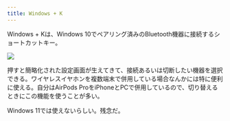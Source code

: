 ```yaml
---
title: Windows + K
---
```

Windows + Kは、Windows 10でペアリング済みのBluetooth機器に接続するショートカットキー。

![](https://lh3.googleusercontent.com/docs/ADP-6oE2_dVfBQGuFR3RtmXOvr38FHaRD8HYg-tDHrTJ4RIcEXKcftTXVuWAbqrAuU2F-kxW3sGGiTCWqVNwseD6C8QYOpDx5mX2lGbeRvffTh7j4407BLSX2PygZGgWnU-VHQJ3eU5ueFkdd0d5p0kmXDmLxBknYinq23pNmgawOJdZx5vb2Pfv_F0EfyZWqurL8lf_pyZ6GOGkNZ0n19czvoTChD8UqkGWaqXzWyZrQIhX7in0CYruI0UaHPt-f0b-kN6vRKAencMpUaJNqdgF9KbynCPG2Qn_wKRO7ZCfK1564zrs_kCPzP_SMp9jOM20dA0zmOcvHQ1SWKXLoF8QFIoL7cd1VUtBu8eSObbk_1n2dMUh4mUO8j4ioshExB8ApFTc6yA6g-RwR8HAtGx7LpD9eMmjY2vTgKTNgaY19AJ4mibW5xDLsmGUoWQ3jDLKJGCt8lMaXjMA2GHammaOzjb5CTlCySdtCoOyrOlUfYrZ8rd7d7ubvATw7mNYku0k8TKmFp_Fb0tZLQBHzo6d7Yv_QJdGOW-F4OtxCbEEfW9aLzUhgbz00FJAI0_3IUn8BYIE0BZOznIBShH-X2aYSfTvgMdYK5xJTULPQg8jMCPW_WeqU-D2gc7eNWtHq03r4nM5ET3sJBYT_mTA2w_lwN6PcVJOVPvvhoy7IxQ6RjTRRYU_HOm_0x8Ya8PfJh2bHodjjoUUB-NDTGjZocTTTAqcGA2h_nRdSs7YtGqFwVJdh0UqhrwDnpYznaspnZ3oPl75mMkNDESLCOcy0lYnbU94IQpUK9fBv6LWxOL03tqidftFFrf_6f2vepECLhf3tk4egVjTE7_axDTF9Cc3v3mu9bqP2u436u-CqFeDYiz4Aus8T4qtL8NXB0gZeNRxFr9p9u0KM4kAPNTYvtHgacyLF7AGX7NboRYcohfLWs-sL3BqKukY6P-aTCZDcvdQK8hADfYSOj8BnXunrrBgJpxdvo4YCjRBGmJmoAZhwWWUEiMFGyhimb4aKkhW6PXa8gOH8kikIBHygHQ4tAcmaHXiaMNDaM88lYthESgj2kdFqNHVkfK_c3-fNbgaCeHTGjmrXhHby9MwBk5KPvJpdIAsL5X-kCPw2Qb8HATqr2CV6dODOndhqRa58G3vIaga8mt87Iymvop5AYRDG249cJLtZ2Huu50qas7W3opXzM9_FN96laKzLwlJbT8cbD11xqGrDlXkfI9eJ-M3HXiU3JCfBAJWLRkpDfoW4L7bQ5z5PKVA)

押すと簡略化された設定画面が生えてきて、接続あるいは切断したい機器を選択できる。ワイヤレスイヤホンを複数端末で併用している場合なんかには特に便利に使える。自分はAirPods ProをiPhoneとPCで併用しているので、切り替えるときにこの機能を使うことが多い。

Windows 11では使えないらしい。残念だ。
